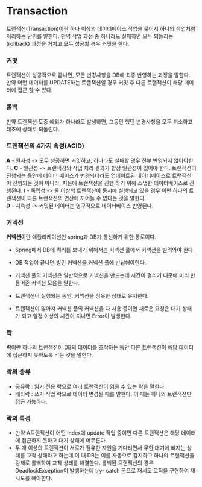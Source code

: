 # **Transaction**

트랜잭션(Transaction)이란 하나 이상의 데이터베이스 작업을 묶어서 하나의 작업처럼 처리하는 단위를 말한다.
만약 작업 과정 중 하나라도 실패하면 모두 되돌리는(rollback) 과정을 거치고 모두 성공할 경우 커밋을 한다.

### **커밋**
트랜잭션이 성공적으로 끝나면, 모든 변경사항을 DB에 최종 반영하는 과정을 말한다.  
만약 어떤 데이터를 UPDATE하는 트랜잭션일 경우 커밋 후 다른 트랜잭션이 해당 데이터에 접근 할 수 있다.

### **롤백**
만약 트랜잭션 도중 예외가 하나라도 발생하면, 그동안 했던 변경사항을 모두 취소하고 태초에 상태로 되돌린다.


### 트랜잭션의 4가지 속성(ACID)
**A** - 원자성 -> 모두 성공하면 커밋하고, 하나라도 실패할 경우 전부 반영되지 않아야한다.
**C** - 일관성 ->  트랜잭셩의 작업 처리 결과가 항상 일관성이 있어야 한다. 트랜잭션이 진행되는 동안에 데이터 베이스가 변경되더라도 업데이트된 데이터베이스로 트랜잭션이 진행되는 것이 아니라, 처음에 트랜잭션을 진행 하기 위해 스냅한 데이터베이스로 진행된다.
**I** - 독립성 -> 둘 이상의 트랜잭션이 동시에 실행되고 있을 경우 어떤 하나의 트랜잭션이 다른 트랜잭션의 연산에 끼어들 수 없다는 것을 말한다.  
**D** - 지속성 -> 커밋된 데이터는 영구적으로 데이터베이스 반영된다.  

### 커넥션
**커넥션**이란 애플리케이션인 spring과 DB가 통신하기 위한 통로이다.  
- Spring에서 DB에 쿼리를 보내기 위해서는 커넥션 풀에서 커넥션을 빌려와야 한다.  
- DB 작업이 끝나면 빌린 커넥션을 커넥션 풀에 반납해야한다.
- 커넥션 풀의 커넥션은 일반적으로 커넥션을 만드는데 시간이 걸리기 때문에 미리 만들어준 커넥션 모음을 말한다.
    
- 트랜잭션이 실행되는 동안, 커넥션을 점유한 상태로 유지한다.
- 트랜잭션이 많아져 커넥션 풀의 커넥션을 다 사용 중이면 새로운 요청은 대기 상태가 되고 일정 이상의 시간이 지나면 Error이 발생한다.

### 락
**락**이란 하나의 트랜잭션이 DB의 데이터를 조작하는 동안 다른 트랜잭션이 해당 데이터에 접근하지 못하도록 막는 것을 말한다.  

### 락의 종류
- 공유락 : 읽기 전용 락으로 여러 트랜잭션이 읽을 수 있는 락을 말한다.
- 배타락 : 쓰기 작업 락으로 데이터 변경될 때를 말한다. 이 때는 하나의 트랜잭션만 접근 가능하다.

### 락의 특성
- 만약 A트랜잭션이 어떤 Index에 update 작업 중이면 다른 트랜잭션은 해당 데이터에 접근하지 못하고 대기 상태에 머무른다.
- 두 개 이상의 트랜잭션이 서로가 점유한 자원을 기다리면서 무한 대기에 빠지는 상태를 교착 상태라고 하는데 이 때 DB는 이를 자동으로 감지하고 하나의 트랜잭션을 강제로 롤백하여 교착 상태를 해결한다. 롤백된 트랜잭션의 경우 DeadlockException이 발생하는데  try- catch 문으로 재시도 로직을 구현하여 재시도를 해야한다.

